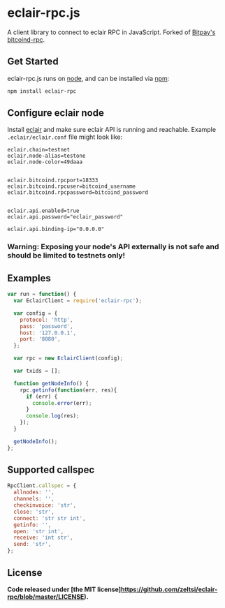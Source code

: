 eclair-rpc.js
===============

A client library to connect to eclair RPC in JavaScript. Forked of [Bitpay's bitcoind-rpc](https://github.com/bitpay/bitcoind-rpc).

## Get Started

eclair-rpc.js runs on [node](http://nodejs.org/), and can be installed via [npm](https://npmjs.org/):

```bash
npm install eclair-rpc
```

## Configure eclair node
Install [eclair](https://github.com/ACINQ/eclair) and make sure eclair API is running and reachable. Example `.eclair/eclair.conf` file might look like:

```
eclair.chain=testnet
eclair.node-alias=testone
eclair.node-color=49daaa


eclair.bitcoind.rpcport=18333
eclair.bitcoind.rpcuser=bitcoind_username
eclair.bitcoind.rpcpassword=bitcoind_password


eclair.api.enabled=true
eclair.api.password="eclair_password"

eclair.api.binding-ip="0.0.0.0"
```

### Warning: Exposing your node's API externally is not safe and should be limited to testnets only!

## Examples

```javascript
var run = function() {
  var EclairClient = require('eclair-rpc');

  var config = {
    protocol: 'http',
    pass: 'password',
    host: '127.0.0.1',
    port: '8080',
  };

  var rpc = new EclairClient(config);

  var txids = [];

  function getNodeInfo() {
    rpc.getinfo(function(err, res){
      if (err) {
        console.error(err);
      }
      console.log(res);
    });
  }

  getNodeInfo();
};
```

## Supported callspec
```javascript
RpcClient.callspec = {
  allnodes: '',
  channels: '',
  checkinvoice: 'str',
  close: 'str',
  connect: 'str str int',
  getinfo: '',
  open: 'str int',
  receive: 'int str',
  send: 'str',
};

```

## License

**Code released under [the MIT license]https://github.com/zeltsi/eclair-rpc/blob/master/LICENSE).**

